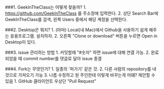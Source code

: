 ###1. GeekInTheClass는 어떻게 찾을까?
    1. https://github.com/GeekInTheClass 를 주소창에 입력한다.
    2. 상단 Search Bar에 GeekInTheClass를 검색, 왼쪽 Users 중에서 해당 계정을 선택한다.

###2. Desktop은 뭐지?
    1. (아마) Local(내 Mac)에서 Github을 사용하기 쉽게 해주는 응용프로그램. 설치하자.
    2. 오른쪽 "Clone or download" 버튼을 누르면 Open in Desktop이 있다.

###3. issue 관리하는 방법
    1. 커밋할때 "#숫자" 하면 issue에 대해 연결 가능.
    2. 완료되었을 때 commit number를 댓글로 달아 issue 종결

###4. Fork는 무엇인가?
    1. 일종의 '퍼가기' 같은 것.
    2. 다른 사람의 repository를 내 것으로 가져오기 가능
    3. 나름 수정하고 원 주인한테 이렇게 바꾸는게 어떄? 제안할 수 있음
        1. GitHub 클라이언트 우상단 "Pull Request"